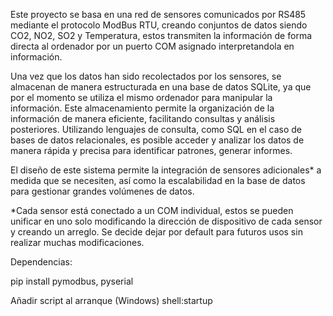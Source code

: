 Este proyecto se basa en una red de sensores comunicados por RS485 mediante el protocolo ModBus RTU, creando conjuntos de datos siendo CO2, NO2, SO2 y Temperatura, estos transmiten la información de forma directa al ordenador por un puerto COM asignado interpretandola en información.

Una vez que los datos han sido recolectados por los sensores, se almacenan de manera estructurada en una base de datos SQLite, ya que por el momento se utiliza el mismo ordenador para manipular la información.
Este almacenamiento permite la organización de la información de manera eficiente, facilitando consultas y análisis posteriores. Utilizando lenguajes de consulta, como SQL en el caso de bases de datos relacionales, es posible acceder y analizar los datos de manera rápida y precisa para identificar patrones, generar informes.

El diseño de este sistema permite la integración de sensores adicionales* a medida que se necesiten, así como la escalabilidad en la base de datos para gestionar grandes volúmenes de datos.

*Cada sensor está conectado a un COM individual, estos se pueden unificar en uno solo modificando la dirección de dispositivo de cada sensor y creando un arreglo. Se decide dejar por default para futuros usos sin realizar muchas modificaciones.

Dependencias:

pip install pymodbus, pyserial

Añadir script al arranque (Windows)
shell:startup
